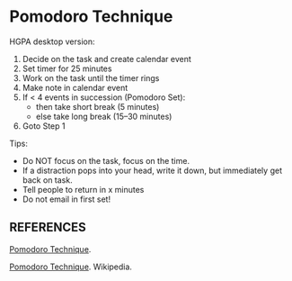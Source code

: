 Pomodoro Technique
==================

HGPA desktop version:
1. Decide on the task and create calendar event
2. Set timer for 25 minutes
3. Work on the task until the timer rings
4. Make note in calendar event
5. If < 4 events in succession (Pomodoro Set):
   - then take short break (5 minutes)
   - else take long break (15–30 minutes)
6. Goto Step 1

Tips:
- Do NOT focus on the task, focus on the time.
- If a distraction pops into your head, write it down, but immediately get back on task.
- Tell people to return in x minutes
- Do not email in first set!

## REFERENCES

[Pomodoro Technique](http://pomodorotechnique.com/).

[Pomodoro Technique](https://en.wikipedia.org/wiki/Pomodoro_Technique). Wikipedia.
